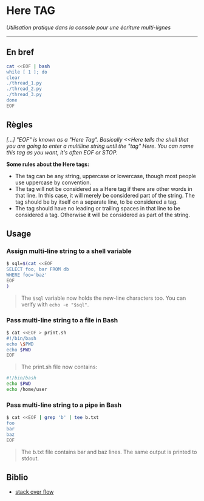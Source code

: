 # Here TAG

_Utilisation pratique dans la console pour une écriture multi-lignes_

---

## En bref
```bash
cat <<EOF | bash
while [ 1 ]; do
clear
./thread_1.py 
./thread_2.py 
./thread_3.py 
done
EOF
```

## Règles
_[...] "EOF" is known as a "Here Tag". Basically <<Here tells the shell that you are going to enter a multiline string until the "tag" Here. You can name this tag as you want, it's often EOF or STOP._

**Some rules about the Here tags:**

- The tag can be any string, uppercase or lowercase, though most people use uppercase by convention.
- The tag will not be considered as a Here tag if there are other words in that line. In this case, it will merely be considered part of the string. The tag should be by itself on a separate line, to be considered a tag.
- The tag should have no leading or trailing spaces in that line to be considered a tag. Otherwise it will be considered as part of the string.

## Usage
### Assign multi-line string to a shell variable

```bash
$ sql=$(cat <<EOF
SELECT foo, bar FROM db
WHERE foo='baz'
EOF
)
```
> The `$sql` variable now holds the new-line characters too. You can verify with `echo -e "$sql"`.

### Pass multi-line string to a file in Bash

```bash
$ cat <<EOF > print.sh
#!/bin/bash
echo \$PWD
echo $PWD
EOF
```
> The print.sh file now contains:
```bash
#!/bin/bash
echo $PWD
echo /home/user
```

### Pass multi-line string to a pipe in Bash
```bash
$ cat <<EOF | grep 'b' | tee b.txt
foo
bar
baz
EOF
```
> The b.txt file contains bar and baz lines. The same output is printed to stdout.

## Biblio
- [stack over flow](https://stackoverflow.com/questions/2500436/how-does-cat-eof-work-in-bash)